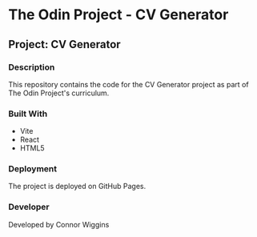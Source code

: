 # The Odin Project - CV Generator

## Project: CV Generator

### Description

This repository contains the code for the CV Generator project as part of The Odin Project's curriculum.

### Built With

- Vite
- React
- HTML5

### Deployment

The project is deployed on GitHub Pages.

### Developer

Developed by Connor Wiggins
